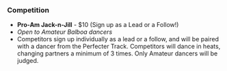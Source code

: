 ### Competition
* __Pro-Am Jack-n-Jill__ - $10 (Sign up as a Lead or a Follow!)
* _Open to Amateur Balboa dancers_
* Competitors sign up individually as a lead or a follow, and will be paired with a dancer from the Perfecter Track. Competitors will dance in heats, changing partners a minimum of 3 times. Only Amateur dancers will be judged.
